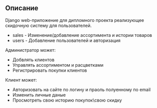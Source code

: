 ## Описание

Django web-приложение для дипломного проекта реализующее скидочную систему для пользователей. 

- sales - Изменение/добавление ассортимента и истории товаров
- users - Добавление пользователей и авторизация

Администратор может:
- Добвлять клиентов
- Управлять ассортиментом и расцветками
- Регистрировать покупки клиентов

Клиент может:
- Авторизовать на сайте по логину и праоль полуенному по email
- Изменить личные даные
- Просмотреть свою историю покупок\свою скидку
